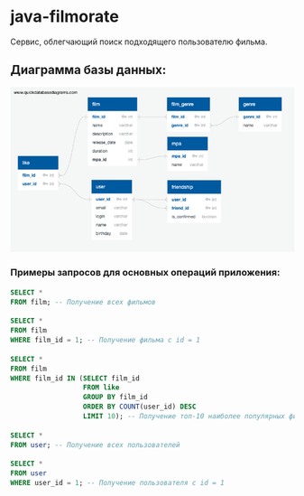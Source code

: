 # java-filmorate
Сервис, облегчающий поиск подходящего пользователю фильма.

## Диаграмма базы данных:
![alt text](https://github.com/MatveevaVeronikaViktorovna/java-filmorate/blob/add-database/src/main/resources/ERD/filmorate_ERD.png?raw=true)

### Примеры запросов для основных операций приложения:
```sql
SELECT * 
FROM film; -- Получение всех фильмов

SELECT * 
FROM film 
WHERE film_id = 1; -- Получение фильма с id = 1

SELECT *
FROM film
WHERE film_id IN (SELECT film_id
                  FROM like
                  GROUP BY film_id
                  ORDER BY COUNT(user_id) DESC
                  LIMIT 10); -- Получение топ-10 наиболее популярных фильмов

SELECT * 
FROM user; -- Получение всех пользователей

SELECT * 
FROM user
WHERE user_id = 1; -- Получение пользователя с id = 1
```